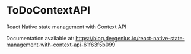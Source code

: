 # ToDoContextAPI

React Native state management with Context API

Documentation available at: https://blog.devgenius.io/react-native-state-management-with-context-api-61f63f5b099
